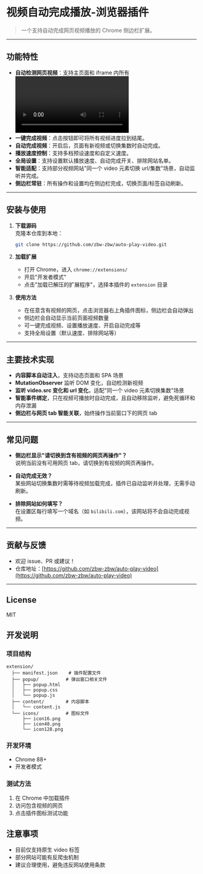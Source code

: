 # 视频自动完成播放-浏览器插件

> 一个支持自动完成网页视频播放的 Chrome 侧边栏扩展。

---

## 功能特性

- **自动检测网页视频**：支持主页面和 iframe 内所有 <video> 元素。
- **一键完成视频**：点击按钮即可将所有视频进度拉到结尾。
- **自动完成视频**：开启后，页面有新视频或切换集数时自动完成。
- **播放速度控制**：支持多档预设速度和自定义速度。
- **全局设置**：支持设置默认播放速度、自动完成开关、排除网站名单。
- **智能适配**：支持部分视频网站"同一个 video 元素切换 url/集数"场景，自动监听并完成。
- **侧边栏常驻**：所有操作和设置均在侧边栏完成，切换页面/标签自动刷新。

---

## 安装与使用

1. **下载源码**  
   克隆本仓库到本地：
   ```bash
   git clone https://github.com/zbw-zbw/auto-play-video.git
   ```

2. **加载扩展**  
   - 打开 Chrome，进入 `chrome://extensions/`
   - 开启"开发者模式"
   - 点击"加载已解压的扩展程序"，选择本插件的 `extension` 目录

3. **使用方法**  
   - 在任意含有视频的网页，点击浏览器右上角插件图标，侧边栏会自动弹出
   - 侧边栏会自动显示当前页面视频数量
   - 可一键完成视频、设置播放速度、开启自动完成等
   - 支持全局设置（默认速度、排除网站等）

---

## 主要技术实现

- **内容脚本自动注入**，支持动态页面和 SPA 场景
- **MutationObserver** 监听 DOM 变化，自动检测新视频
- **监听 video.src 变化和 url 变化**，适配"同一个 video 元素切换集数"场景
- **智能事件绑定**，只在视频可播放时自动完成，且自动移除监听，避免死循环和内存泄漏
- **侧边栏与网页 tab 智能关联**，始终操作当前窗口下的网页 tab

---

## 常见问题

- **侧边栏显示"请切换到含有视频的网页再操作"？**  
  说明当前没有可用网页 tab，请切换到有视频的网页再操作。

- **自动完成无效？**  
  某些网站切换集数时需等待视频加载完成，插件已自动监听并处理，无需手动刷新。

- **排除网站如何填写？**  
  在设置区每行填写一个域名（如 `bilibili.com`），该网站将不会自动完成视频。

---

## 贡献与反馈

- 欢迎 issue、PR 或建议！
- 仓库地址：[https://github.com/zbw-zbw/auto-play-video](https://github.com/zbw-zbw/auto-play-video)

---

## License

MIT

## 开发说明

### 项目结构
```
extension/
  ├── manifest.json    # 插件配置文件
  ├── popup/          # 弹出窗口相关文件
  │   ├── popup.html
  │   ├── popup.css
  │   └── popup.js
  ├── content/        # 内容脚本
  │   └── content.js
  └── icons/          # 图标文件
      ├── icon16.png
      ├── icon48.png
      └── icon128.png
```

### 开发环境
- Chrome 88+
- 开发者模式

### 测试方法
1. 在 Chrome 中加载插件
2. 访问包含视频的网页
3. 点击插件图标测试功能

## 注意事项

- 目前仅支持原生 video 标签
- 部分网站可能有反爬虫机制
- 建议合理使用，避免违反网站使用条款 

